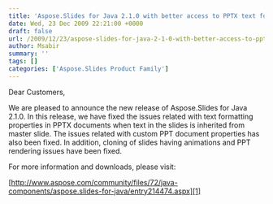 ```yaml
---
title: 'Aspose.Slides for Java 2.1.0 with better access to PPTX text formatting properties, custom PPT document properties and more'
date: Wed, 23 Dec 2009 22:21:00 +0000
draft: false
url: /2009/12/23/aspose-slides-for-java-2-1-0-with-better-access-to-pptx-text-formating-properties-custom-ppt-document-properties-and-more/
author: Msabir
summary: ''
tags: []
categories: ['Aspose.Slides Product Family']
---
```


Dear Customers,

We are pleased to announce the new release of Aspose.Slides for Java 2.1.0. In this release, we have fixed the issues related with text formatting properties in PPTX documents when text in the slides is inherited from master slide. The issues related with custom PPT document properties has also been fixed. In addition, cloning of slides having animations and PPT rendering issues have been fixed.

For more information and downloads, please visit:

[http://www.aspose.com/community/files/72/java-components/aspose.slides-for-java/entry214474.aspx][1]




[1]: http://www.aspose.com/community/files/72/java-components/aspose.slides-for-java/entry214474.aspx




